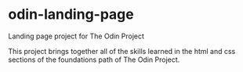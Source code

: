 # odin-landing-page
Landing page project for The Odin Project

This project brings together all of the skills learned in the html and css sections of the foundations path of The Odin Project.
